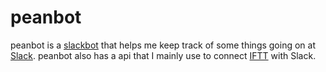 # peanbot

peanbot is a [slackbot](https://api.slack.com/bot-users) that helps me keep
track of some things going on at [Slack](https://slack.com/). peanbot also 
has a api that I mainly use to connect [IFTT](https://ifttt.com/) with Slack.